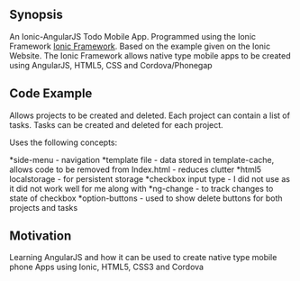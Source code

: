 ## Synopsis

An Ionic-AngularJS Todo Mobile App. 
Programmed using the Ionic Framework [Ionic Framework](http://ionicframework.com/).
Based on the example given on the Ionic Website.
The Ionic Framework allows native type mobile apps to be created using AngularJS, HTML5, 
CSS and Cordova/Phonegap

## Code Example

Allows projects to be created and deleted. Each project can contain a list of tasks.
Tasks can be created and deleted for each project.

Uses the following concepts:

*side-menu			- navigation
*template file 		- data stored in template-cache, allows code to be removed from 
					  Index.html - reduces clutter
*html5 localstorage 	- for persistent storage 
*checkbox input type - I did not use <ion-checkbox> as it did not work well for me along 
					  with <ion-list>
*ng-change 			- to track changes to state of checkbox
*option-buttons 		- used to show delete buttons for both projects and tasks




## Motivation

Learning AngularJS and how it can be used to create native type mobile phone Apps using 
Ionic, HTML5, CSS3 and Cordova

